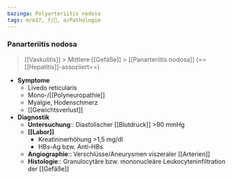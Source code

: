 ```yaml
---
bazinga: Polyarteriitis nodosa
tags: m/m17, f/💉, a/Pathologie
---
```

### Panarteriitis nodosa
> [[Vaskulitis]] > Mittlere [[Gefäße]] > [[Panarteriitis nodosa]] (==[[Hepatitis]]-assoziiert==)
- **Symptome**
	- Livedo reticularis
	- Mono-/[[Polyneuropathie]]
	- Myalgie, Hodenschmerz
	- [[Gewichtsverlust]]
- **Diagnostik**
	- **Untersuchung**:: Diastolischer [[Blutdruck]] >90 mmHg
	- **[[Labor]]**
		- Kreatininerhöhung >1,5 mg/dl
		- HBs-Ag bzw. Anti-HBs
	- **Angiographie**:: Verschlüsse/Aneurysmen viszeraler [[Arterien]]
	- **Histologie**:: Granulocytäre bzw. mononucleäre Leukocyteninfiltration der [[Gefäße]]